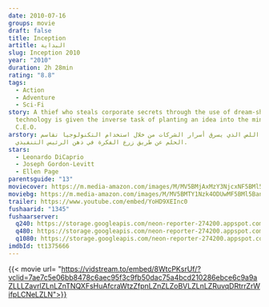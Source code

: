 ```yaml
---
date: 2010-07-16
groups: movie
draft: false
title: Inception
artitle: البداية
slug: Inception 2010
year: "2010"
duration: 2h 28min
rating: "8.8"
tags:
  - Action
  - Adventure
  - Sci-Fi
story: A thief who steals corporate secrets through the use of dream-sharing
  technology is given the inverse task of planting an idea into the mind of a
  C.E.O.
arstory: يرد اللص الذي يسرق أسرار الشركات من خلال استخدام التكنولوجيا تقاسم
  الحلم عن طريق زرع الفكرة في ذهن الرئيس التنفيذي.
stars:
  - Leonardo DiCaprio
  - Joseph Gordon-Levitt
  - Ellen Page
parentsguide: "13"
moviecover: https://m.media-amazon.com/images/M/MV5BMjAxMzY3NjcxNF5BMl5BanBnXkFtZTcwNTI5OTM0Mw@@._V1_UX182_CR0,0,182,268_AL_.jpg
moviebg: https://m.media-amazon.com/images/M/MV5BMTY1Nzk4ODUwMF5BMl5BanBnXkFtZTcwMzc0OTk1Mw@@._V1_.jpg
trailer: https://www.youtube.com/embed/YoHD9XEInc0
fushaarid: "1345"
fushaarserver:
  q240: https://storage.googleapis.com/neon-reporter-274200.appspot.com/fushaar/media/1345/1345-240p.mp4
  q480: https://storage.googleapis.com/neon-reporter-274200.appspot.com/fushaar/media/1345/1345-480p.mp4
  q1080: https://storage.googleapis.com/neon-reporter-274200.appspot.com/fushaar/media/1345/1345.mp4
imdbId: tt1375666
---
```


{{< movie url= "https://vidstream.to/embed/8WtcPKsrUf/?vclid=7ae7c5e06bb8478c6aec95f3c9fb50dac75a4bcd210286ebce6c9a9aZLLLZavrlZLnLZnTNQXFsHuAfcraWtzZfpnLZnZLZoBVLZLnLZRuvqDRtrrZrWifpLCNeLZLN">}}
